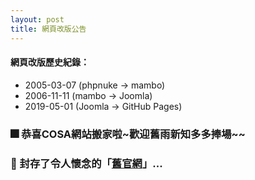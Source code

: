 ```yaml
---
layout: post
title: 網頁改版公告
---
```


#### 網頁改版歷史紀錄：
* 2005-03-07 (phpnuke -&gt; mambo)
* 2006-11-11 (mambo -&gt; Joomla)
* 2019-05-01 (Joomla -&gt; GitHub Pages)

### &#127878; 恭喜COSA網站搬家啦~歡迎舊雨新知多多捧場~~
### &#128144; 封存了令人懷念的「[舊官網](https://org.cosa.org.tw/)」...
